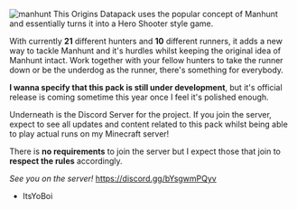 ![manhunt](https://github.com/Xano11/ManhuntPlus/assets/79343828/cf3bd395-4168-4ea1-8f49-d1bce4283c1f)
This Origins Datapack uses the popular concept of Manhunt and essentially turns it into a Hero Shooter style game. 

With currently **21** different hunters and **10** different runners, it adds a new way to tackle Manhunt and it's hurdles whilst keeping the original idea of Manhunt intact. Work together with your fellow hunters to take the runner down or be the underdog as the runner, there's something for everybody.

**I wanna specify that this pack is still under development**, but it's official release is coming sometime this year once I feel it's polished enough. 

Underneath is the Discord Server for the project.
If you join the server, expect to see all updates and content related to this pack whilst being able to play actual runs on my Minecraft server! 

There is **no requirements** to join the server but I expect those that join to **respect the rules** accordingly. 

*See you on the server!*
https://discord.gg/bYsgwmPQyv

- ItsYoBoi
